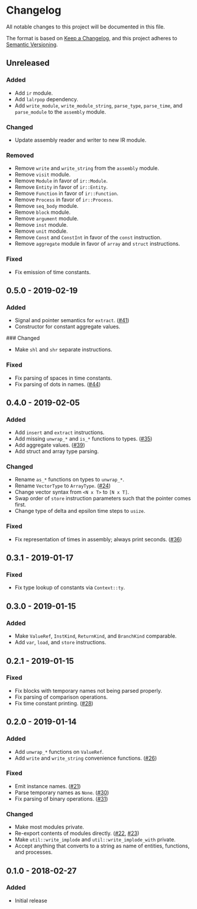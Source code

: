 # Changelog
All notable changes to this project will be documented in this file.

The format is based on [Keep a Changelog](https://keepachangelog.com/en/1.0.0/),
and this project adheres to [Semantic Versioning](https://semver.org/spec/v2.0.0.html).

## Unreleased
### Added
- Add `ir` module.
- Add `lalrpop` dependency.
- Add `write_module`, `write_module_string`, `parse_type`, `parse_time`, and `
parse_module` to the `assembly` module.

### Changed
- Update assembly reader and writer to new IR module.

### Removed
- Remove `write` and `write_string` from the `assembly` module.
- Remove `visit` module.
- Remove `Module` in favor of `ir::Module`.
- Remove `Entity` in favor of `ir::Entity`.
- Remove `Function` in favor of `ir::Function`.
- Remove `Process` in favor of `ir::Process`.
- Remove `seq_body` module.
- Remove `block` module.
- Remove `argument` module.
- Remove `inst` module.
- Remove `unit` module.
- Remove `Const` and `ConstInt` in favor of the `const` instruction.
- Remove `aggregate` module in favor of `array` and `struct` instructions.

### Fixed
- Fix emission of time constants.

## 0.5.0 - 2019-02-19
### Added
- Signal and pointer semantics for `extract`. ([#41](https://github.com/fabianschuiki/llhd/issues/41))
- Constructor for constant aggregate values.

### Changed
- Make `shl` and `shr` separate instructions.

### Fixed
- Fix parsing of spaces in time constants.
- Fix parsing of dots in names. ([#44](https://github.com/fabianschuiki/llhd/issues/44))

## 0.4.0 - 2019-02-05
### Added
- Add `insert` and `extract` instructions.
- Add missing `unwrap_*` and `is_*` functions to types. ([#35](https://github.com/fabianschuiki/llhd/issues/35))
- Add aggregate values. ([#39](https://github.com/fabianschuiki/llhd/issues/39))
- Add struct and array type parsing.

### Changed
- Rename `as_*` functions on types to `unwrap_*`.
- Rename `VectorType` to `ArrayType`. ([#24](https://github.com/fabianschuiki/llhd/issues/24))
- Change vector syntax from `<N x T>` to `[N x T]`.
- Swap order of `store` instruction parameters such that the pointer comes first.
- Change type of delta and epsilon time steps to `usize`.

### Fixed
- Fix representation of times in assembly; always print seconds. ([#36](https://github.com/fabianschuiki/llhd/issues/36))

## 0.3.1 - 2019-01-17
### Fixed
- Fix type lookup of constants via `Context::ty`.

## 0.3.0 - 2019-01-15
### Added
- Make `ValueRef`, `InstKind`, `ReturnKind`, and `BranchKind` comparable.
- Add `var`, `load`, and `store` instructions.

## 0.2.1 - 2019-01-15
### Fixed
- Fix blocks with temporary names not being parsed properly.
- Fix parsing of comparison operations.
- Fix time constant printing. ([#28](https://github.com/fabianschuiki/llhd/issues/28))

## 0.2.0 - 2019-01-14
### Added
- Add `unwrap_*` functions on `ValueRef`.
- Add `write` and `write_string` convenience functions. ([#26](https://github.com/fabianschuiki/llhd/issues/26))

### Fixed
- Emit instance names. ([#21](https://github.com/fabianschuiki/llhd/issues/21))
- Parse temporary names as `None`. ([#30](https://github.com/fabianschuiki/llhd/issues/30))
- Fix parsing of binary operations. ([#31](https://github.com/fabianschuiki/llhd/issues/31))

### Changed
- Make most modules private.
- Re-export contents of modules directly. ([#22](https://github.com/fabianschuiki/llhd/issues/22), [#23](https://github.com/fabianschuiki/llhd/issues/23))
- Make `util::write_implode` and `util::write_implode_with` private.
- Accept anything that converts to a string as name of entities, functions, and processes.

## 0.1.0 - 2018-02-27
### Added
- Initial release
